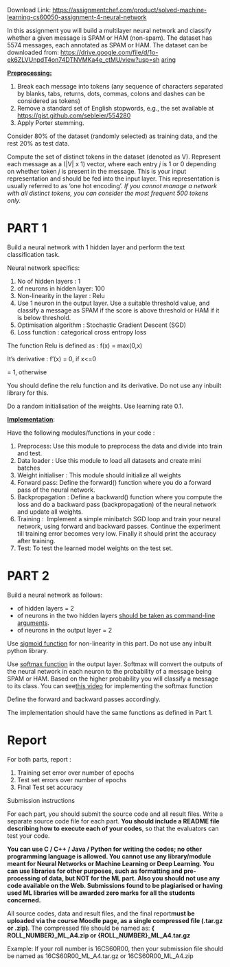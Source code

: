 Download Link: https://assignmentchef.com/product/solved-machine-learning-cs60050-assignment-4-neural-network
<br>



In this assignment you will build a multilayer neural network and classify whether a given message is SPAM or HAM (non-spam). The dataset has 5574 messages, each annotated as SPAM or HAM. The dataset can be downloaded from: <a href="https://drive.google.com/file/d/1o-ek6ZLVUnpdT4on74DTNVMKa4e_ctMU/view?usp=sharing">https://drive.google.com/file/d/1o-ek6ZLVUnpdT4on74DTNVMKa4e_ctMU/view?usp=sh </a><a href="https://drive.google.com/file/d/1o-ek6ZLVUnpdT4on74DTNVMKa4e_ctMU/view?usp=sharing">aring</a>

<strong> </strong>

<strong>                                     </strong>

<strong><u>Preprocessing:</u></strong>

<ol>

 <li>Break each message into tokens (any sequence of characters separated by blanks, tabs, returns, dots, commas, colons and dashes can be considered as tokens)</li>

 <li>Remove a standard set of English stopwords, e.g., the set available at <a href="https://gist.github.com/sebleier/554280">https://gist.github.com/sebleier/554280</a></li>

 <li>Apply Porter stemming.</li>

</ol>




Consider 80% of the dataset (randomly selected) as training data, and the rest 20% as test data.




Compute the set of distinct tokens in the dataset (denoted as V). Represent each message as a (|V| x 1) vector, where each entry <em>j</em>​ ​is 1 or 0 depending on whether token <em>j</em>​ is present in the message. This is your input representation and should be fed into the input layer. This representation is usually referred to as ‘one hot encoding’. <em>If</em>​<em> you cannot manage a network with all distinct tokens, you can consider the most frequent 500 tokens only.</em>

<strong> </strong>

<h1>PART 1</h1>

Build a neural network with 1 hidden layer and perform the text classification task.




Neural network specifics:

<ol>

 <li>No of hidden layers : 1</li>

 <li>of neurons in hidden layer: 100</li>

 <li>Non-linearity in the layer : Relu</li>

 <li>Use 1 neuron in the output layer. Use a suitable threshold value, and classify a message as SPAM if the score is above threshold or HAM if it is below threshold.</li>

 <li>Optimisation algorithm : Stochastic Gradient Descent (SGD) <strong> </strong></li>

 <li>Loss function : categorical cross entropy loss</li>

</ol>




The function Relu is defined as : f(x) = max(0,x)

It’s derivative : f’(x) = 0, if x&lt;=0

= 1, otherwise

You should define the relu function and its derivative. Do not use any inbuilt library for this.




Do a random initialisation of the weights. Use learning rate 0.1.

<strong> </strong>

<strong><u>Implementation</u></strong>​:

Have the following modules/functions in your code :

<ol>

 <li>Preprocess: Use this module to preprocess the data and divide into train and test.</li>

 <li>Data loader : Use this module to load all datasets and create mini batches</li>

 <li>Weight initialiser : This module should initialize all weights</li>

 <li>Forward pass: Define the forward() function​ where you do a forward pass of the neural network.</li>

 <li>Backpropagation : Define a backward()​ function where you compute the loss and do a backward pass (backpropagation) of the neural network and update all weights.</li>

 <li>Training : ​ Implement a simple minibatch SGD loop and train your neural network, using forward and backward passes. Continue the experiment till training error becomes very low. Finally it should print the accuracy after training.</li>

 <li>Test: To test the learned model weights on the test set.</li>

</ol>







<h1>PART 2</h1>

Build a neural network as follows:

<ul>

 <li>of hidden layers = 2</li>

 <li>of neurons in the two hidden layers ​<u>should be taken as command-line</u> <u>arguments</u><u>​</u>.</li>

 <li>of neurons in the output layer = 2</li>

</ul>




Use ​<u>sigmoid function</u><u>​</u> for non-linearity in this part. Do not use any inbuilt python library.




Use ​<u>softmax function</u>​ in the output layer. Softmax will convert the outputs of the neural network in each neuron to the probability of a message being SPAM or HAM. Based on the higher probability you will classify a message to its class. You can see <u>​</u><a href="https://www.youtube.com/watch?v=LLux1SW--oM">this video</a>​ for implementing the softmax function




Define the forward and backward passes accordingly.

<strong> </strong>

The implementation should have the same functions as defined in Part 1.







<strong> </strong>

<h1>Report</h1>




For both parts, report :

<ol>

 <li>Training set error over number of epochs</li>

 <li>Test set errors over number of epochs</li>

 <li>Final Test set accuracy</li>

</ol>




Submission instructions




For each part, you should submit the source code and all result files. Write a separate source code file for each part. ​<strong>You should include a README file describing how to execute each of your codes</strong>​, so that the evaluators can test your code.




<strong>You can use C / C++ / Java / Python for writing the codes; no other programming language is allowed. </strong>​<strong>You cannot use any library/module meant for Neural Networks or Machine Learning or Deep Learning</strong>​<strong>. You can use libraries for other purposes, such as formatting and pre-processing of data, but </strong><strong>NOT</strong>​<strong> for the ML part</strong><strong>.</strong>​<strong> Also you should not use any code available on the Web. </strong>​<strong>Submissions found to be plagiarised or having used ML libraries will be awarded zero marks for all the students concerned. </strong>




All source codes, data and result files, and the final report ​<strong>must be uploaded via the course Moodle page, as a single compressed file (.tar.gz or .zip)</strong>​.​ The compressed file should be named as: <strong>{</strong>​ <strong>ROLL_NUMBER}_ML_A4.zip or {ROLL_NUMBER}_ML_A4.tar.gz </strong>

Example: If your roll number is 16CS60R00, then your submission file should be named as 16CS60R00_ML_A4.tar.gz or 16CS60R00_ML_A4.zip


